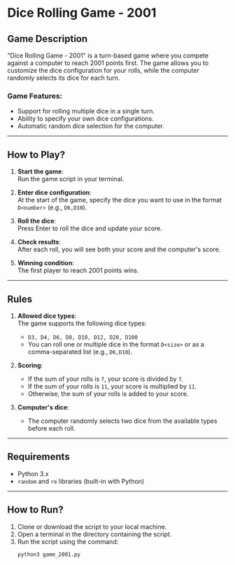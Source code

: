# Dice Rolling Game - 2001

## Game Description

"Dice Rolling Game - 2001" is a turn-based game where you compete against a computer to reach 2001 points first. The game allows you to customize the dice configuration for your rolls, while the computer randomly selects its dice for each turn.

### Game Features:
- Support for rolling multiple dice in a single turn.
- Ability to specify your own dice configurations.
- Automatic random dice selection for the computer.

---

## How to Play?

1. **Start the game**:  
   Run the game script in your terminal.

2. **Enter dice configuration**:  
   At the start of the game, specify the dice you want to use in the format `D<number>` (e.g., `D6,D10`).

3. **Roll the dice**:  
   Press Enter to roll the dice and update your score.

4. **Check results**:  
   After each roll, you will see both your score and the computer's score.

5. **Winning condition**:  
   The first player to reach 2001 points wins.

---

## Rules

1. **Allowed dice types**:  
   The game supports the following dice types:
   - `D3, D4, D6, D8, D10, D12, D20, D100`
   - You can roll one or multiple dice in the format `D<size>` or as a comma-separated list (e.g., `D6,D10`).

2. **Scoring**:  
   - If the sum of your rolls is `7`, your score is divided by `7`.  
   - If the sum of your rolls is `11`, your score is multiplied by `11`.  
   - Otherwise, the sum of your rolls is added to your score.

3. **Computer's dice**:  
   - The computer randomly selects two dice from the available types before each roll.

---

## Requirements

- Python 3.x
- `random` and `re` libraries (built-in with Python)

---

## How to Run?

1. Clone or download the script to your local machine.  
2. Open a terminal in the directory containing the script.  
3. Run the script using the command:  
   ```bash
   python3 game_2001.py
